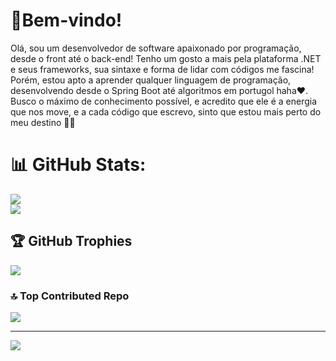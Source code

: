 # 💫Bem-vindo!
Olá, sou um desenvolvedor de software apaixonado por programação, desde o front até o back-end! Tenho um gosto a mais pela plataforma .NET e seus frameworks, sua sintaxe e forma de lidar com códigos me fascina! Porém, estou apto a aprender qualquer linguagem de programação, desenvolvendo desde o Spring Boot até algoritmos em portugol haha❤️.   Busco o máximo de conhecimento possível, e acredito que ele é a energia que nos move, e a cada código que escrevo, sinto que estou mais perto do meu destino 👨‍💻
# 📊 GitHub Stats:
![](https://github-readme-streak-stats.herokuapp.com/?user=EduRamoss3&theme=midnight-purple&hide_border=false)<br/>
![](https://github-readme-stats.vercel.app/api/top-langs/?username=EduRamoss3&theme=midnight-purple&hide_border=false&include_all_commits=true&count_private=true&layout=compact)

## 🏆 GitHub Trophies
![](https://github-profile-trophy.vercel.app/?username=EduRamoss3&theme=defaultl&no-frame=false&no-bg=true&margin-w=4&color=black)

### 🔝 Top Contributed Repo
![](https://github-contributor-stats.vercel.app/api?username=EduRamoss3&limit=5&theme=dark&combine_all_yearly_contributions=true)

---
[![](https://visitcount.itsvg.in/api?id=EduRamoss3a&icon=6&color=6)](https://visitcount.itsvg.in)

